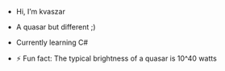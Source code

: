 - Hi, I’m kvaszar
- A quasar but different ;)
- Currently learning C#

- ⚡ Fun fact: The typical brightness of a quasar is 10^40 watts

<!---
kvaszar/kvaszar is a ✨ special ✨ repository because its `README.md` (this file) appears on your GitHub profile.
You can click the Preview link to take a look at your changes.
--->
